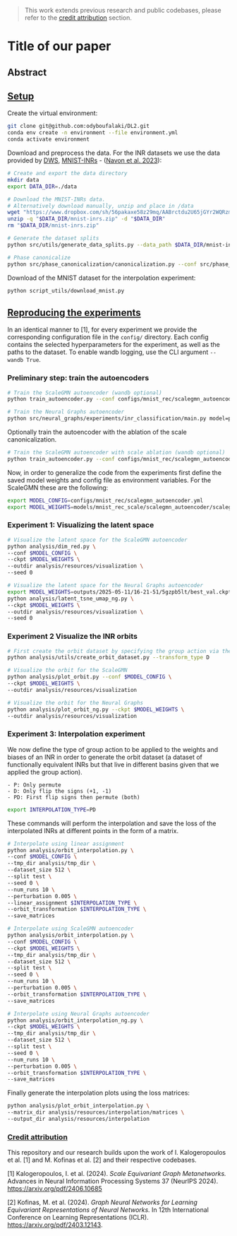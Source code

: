 > This work extends previous research and public codebases, please refer to the [credit attribution](#credit-attribution) section.


# Title of our paper
<!-- Link to the paper: [[Title of our paper](https://arxiv.org/)] -->
## Abstract


## [Setup](#setup)
Create the virtual environment:
```bash
git clone git@github.com:odyboufalaki/DL2.git
conda env create -n environment --file environment.yml
conda activate environment
```

Download and preprocess the data.
For the INR datasets we use the data provided by [DWS](https://github.com/AvivNavon/DWSNets), [MNIST-INRs](https://www.dropbox.com/sh/56pakaxe58z29mq/AABtWNkRYroLYe_cE3c90DXVa?dl=0&preview=mnist-inrs.zip) - ([Navon et al. 2023](https://arxiv.org/abs/2301.12780)):
```bash
# Create and export the data directory
mkdir data
export DATA_DIR=./data

# Download the MNIST-INRs data.
# Alternatively download manually, unzip and place in /data
wget "https://www.dropbox.com/sh/56pakaxe58z29mq/AABrctdu2U65jGYr2WQRzmMna/mnist-inrs.zip?dl=0" -O "$DATA_DIR/mnist-inrs.zip"
unzip -q "$DATA_DIR/mnist-inrs.zip" -d "$DATA_DIR"
rm "$DATA_DIR/mnist-inrs.zip"

# Generate the dataset splits
python src/utils/generate_data_splits.py --data_path $DATA_DIR/mnist-inrs --save_path $DATA_DIR/mnist-inrs

# Phase canonicalize
python src/phase_canonicalization/canonicalization.py --conf src/phase_canonicalization/mnist.yml
```
Download of the MNIST dataset for the interpolation experiment:
```bash 
python script_utils/download_mnist.py
```

## [Reproducing the experiments](#experiments)
In an identical manner to [1], for every experiment we provide the corresponding configuration file in the `config/` directory.
Each config contains the selected hyperparameters for the experiment, as well as the paths to the dataset.
To enable wandb logging, use the CLI argument `--wandb True`.
### Preliminary step: train the autoencoders
```bash
# Train the ScaleGMN autoencoder (wandb optional)
python train_autoencoder.py --conf configs/mnist_rec/scalegmn_autoencoder.yml --wandb True
```

```bash
# Train the Neural Graphs autoencoder
python src/neural_graphs/experiments/inr_classification/main.py model=pna data=mnist
```

Optionally train the autoencoder with the ablation of the scale canonicalization.

```bash
# Train the ScaleGMN autoencoder with scale ablation (wandb optional)
python train_autoencoder.py --conf configs/mnist_rec/scalegmn_autoencoder_ablation.yml --wandb True
```

Now, in order to generalize the code from the experiments first define the saved model weights and config file as environment variables. For the ScaleGMN these are the following:
```bash
export MODEL_CONFIG=configs/mnist_rec/scalegmn_autoencoder.yml
export MODEL_WEIGHTS=models/mnist_rec_scale/scalegmn_autoencoder/scalegmn_autoencoder_mnist_rec.pt
```

### Experiment 1: Visualizing the latent space 
```bash
# Visualize the latent space for the ScaleGMN autoencoder
python analysis/dim_red.py \
--conf $MODEL_CONFIG \
--ckpt $MODEL_WEIGHTS \
--outdir analysis/resources/visualization \
--seed 0
```

```bash
# Visualize the latent space for the Neural Graphs autoencoder
export MODEL_WEIGHTS=outputs/2025-05-11/16-21-51/5gzpb5lt/best_val.ckpt
python analysis/latent_tsne_umap_ng.py \ 
--ckpt $MODEL_WEIGHTS \
--outdir analysis/resources/visualization \
--seed 0
```

### Experiment 2 Visualize the INR orbits

```bash
# First create the orbit dataset by specifying the group action via the --transform_type argument (P: Permutations, D: Sign Flipping, PD: Permutations & Sign Flipping)
python analysis/utils/create_orbit_dataset.py --transform_type D
```

```bash
# Visualize the orbit for the ScaleGMN 
python analysis/plot_orbit.py --conf $MODEL_CONFIG \ 
--ckpt $MODEL_WEIGHTS \  
--outdir analysis/resources/visualization

```

```bash
# Visualize the orbit for the Neural Graphs
python analysis/plot_orbit_ng.py --ckpt $MODEL_WEIGHTS \  
--outdir analysis/resources/visualization

```

### Experiment 3: Interpolation experiment


We now define the type of group action to be applied to the weights and biases of an INR in order to generate the orbit dataset (a dataset of functionally equivalent INRs but that live in different basins given that we applied the group action).
    
    - P: Only permute
    - D: Only flip the signs (+1, -1)
    - PD: First flip signs then permute (both)


```bash
export INTERPOLATION_TYPE=PD
```

These commands will perform the interpolation and save the loss of the interpolated INRs at different points in the form of a matrix.
```bash
# Interpolate using linear assignment
python analysis/orbit_interpolation.py \
--conf $MODEL_CONFIG \
--tmp_dir analysis/tmp_dir \
--dataset_size 512 \
--split test \
--seed 0 \
--num_runs 10 \
--perturbation 0.005 \
--linear_assignment $INTERPOLATION_TYPE \
--orbit_transformation $INTERPOLATION_TYPE \
--save_matrices
```

```bash
# Interpolate using ScaleGMN autoencoder
python analysis/orbit_interpolation.py \
--conf $MODEL_CONFIG \
--ckpt $MODEL_WEIGHTS \
--tmp_dir analysis/tmp_dir \
--dataset_size 512 \
--split test \
--seed 0 \
--num_runs 10 \
--perturbation 0.005 \
--orbit_transformation $INTERPOLATION_TYPE \
--save_matrices
```

```bash
# Interpolate using Neural Graphs autoencoder
python analysis/orbit_interpolation_ng.py \
--ckpt $MODEL_WEIGHTS \
--tmp_dir analysis/tmp_dir \
--dataset_size 512 \
--split test \
--seed 0 \
--num_runs 10 \
--perturbation 0.005 \
--orbit_transformation $INTERPOLATION_TYPE \
--save_matrices
```

Finally generate the interpolation plots using the loss matrices:
```bash
python analysis/plot_orbit_interpolation.py \
--matrix_dir analysis/resources/interpolation/matrices \
--output_dir analysis/resources/interpolation
```

### [Credit attribution](#credit-attribution)
This repository and our research builds upon the work of I. Kalogeropoulos et al. [1] and M. Kofinas et al. [2] and their respective codebases.


[1] Kalogeropoulos, I. et al. (2024). *Scale Equivariant Graph Metanetworks.* Advances in Neural Information Processing Systems 37 (NeurIPS 2024). https://arxiv.org/pdf/2406.10685

[2] Kofinas, M. et al. (2024). *Graph Neural Networks for Learning Equivariant Representations of Neural Networks.* In 12th International Conference on Learning Representations (ICLR). https://arxiv.org/pdf/2403.12143.
